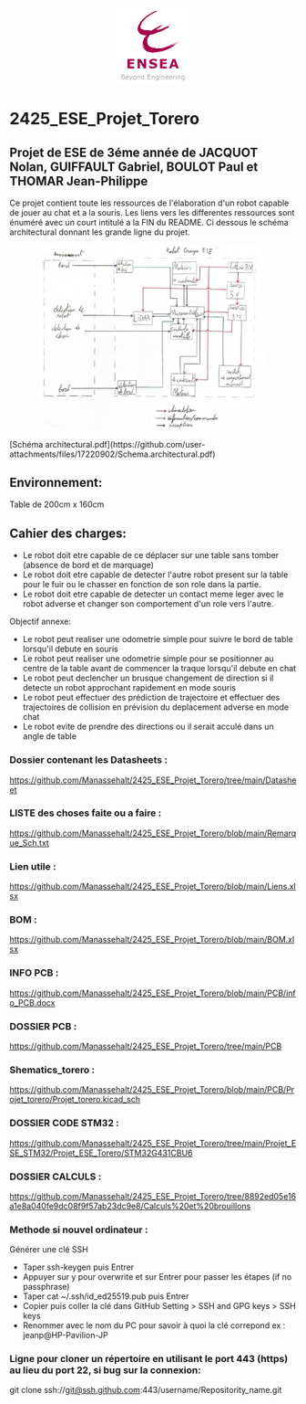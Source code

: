 <p align="center"> <img src="logo ENSEA.png" width="25%" height="auto" /> </p>

# 2425_ESE_Projet_Torero

## Projet de ESE de 3éme année de JACQUOT Nolan, GUIFFAULT Gabriel, BOULOT Paul et THOMAR Jean-Philippe

Ce projet contient toute les ressources de l'élaboration d'un robot capable de jouer au chat et a la souris.
Les liens vers les differentes ressources sont énuméré avec un court intitulé a la FIN du README.
Ci dessous le schéma architectural donnant les grande ligne du projet.
<p align="center"> <img src="Schema_archi.png" width="80%" height="auto" /> </p>
[Schéma architectural.pdf](https://github.com/user-attachments/files/17220902/Schema.architectural.pdf)


## Environnement:
Table de 200cm x 160cm 
## Cahier des charges: 
- Le robot doit etre capable de ce déplacer sur une table sans tomber (absence de bord et de marquage)
- Le robot doit etre capable de detecter l'autre robot present sur la table pour le fuir ou le chasser en fonction de son role dans la partie.
- Le robot doit etre capable de detecter un contact meme leger avec le robot adverse et changer son comportement d'un role vers l'autre.

Objectif annexe:
- Le robot peut realiser une odometrie simple pour suivre le bord de table lorsqu'il debute en souris
- Le robot peut realiser une odometrie simple pour se positionner au centre de la table avant de commencer la traque lorsqu'il debute en chat
- Le robot peut declencher un brusque changement de direction si il detecte un robot approchant rapidement en mode souris
- Le robot peut effectuer des prédiction de trajectoire et effectuer des trajectoires de collision en prévision du deplacement adverse en mode chat
- Le robot evite de prendre des directions ou il serait acculé dans un angle de table



### Dossier contenant les Datasheets : 
https://github.com/Manassehalt/2425_ESE_Projet_Torero/tree/main/Datasheet

### LISTE des choses faite ou a faire : 
https://github.com/Manassehalt/2425_ESE_Projet_Torero/blob/main/Remarque_Sch.txt

### Lien utile : 
https://github.com/Manassehalt/2425_ESE_Projet_Torero/blob/main/Liens.xlsx

### BOM : 
https://github.com/Manassehalt/2425_ESE_Projet_Torero/blob/main/BOM.xlsx

### INFO PCB : 
https://github.com/Manassehalt/2425_ESE_Projet_Torero/blob/main/PCB/info_PCB.docx

### DOSSIER PCB : 
https://github.com/Manassehalt/2425_ESE_Projet_Torero/tree/main/PCB

### Shematics_torero : 
https://github.com/Manassehalt/2425_ESE_Projet_Torero/blob/main/PCB/Projet_torero/Projet_torero.kicad_sch

### DOSSIER CODE STM32 : 
https://github.com/Manassehalt/2425_ESE_Projet_Torero/tree/main/Projet_ESE_STM32/Projet_ESE_Torero/STM32G431CBU6

### DOSSIER CALCULS : 
https://github.com/Manassehalt/2425_ESE_Projet_Torero/tree/8892ed05e16a1e8a040fe9dc08f9f57ab23dc9e8/Calculs%20et%20brouillons





### Methode si nouvel ordinateur : 
Générer une clé SSH
- Taper ssh-keygen puis Entrer
- Appuyer sur y pour overwrite et sur Entrer pour passer les étapes (if no passphrase)
- Taper cat ~/.ssh/id_ed25519.pub puis Entrer
- Copier puis coller la clé dans GitHub Setting > SSH and GPG keys > SSH keys
- Renommer avec le nom du PC pour savoir à quoi la clé correpond
  ex : jeanp@HP-Pavilion-JP

### Ligne pour cloner un répertoire en utilisant le port 443 (https) au lieu du port 22, si bug sur la connexion:
git clone ssh://git@ssh.github.com:443/username/Repositority_name.git

